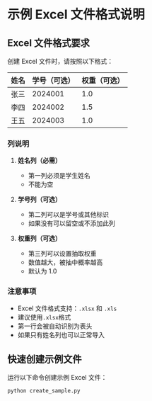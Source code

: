 # 示例 Excel 文件格式说明

## Excel 文件格式要求

创建 Excel 文件时，请按照以下格式：

| 姓名 | 学号（可选） | 权重（可选） |
| ---- | ------------ | ------------ |
| 张三 | 2024001      | 1.0          |
| 李四 | 2024002      | 1.5          |
| 王五 | 2024003      | 1.0          |

### 列说明

1. **姓名列（必需）**

   - 第一列必须是学生姓名
   - 不能为空

2. **学号列（可选）**

   - 第二列可以是学号或其他标识
   - 如果没有可以留空或不添加此列

3. **权重列（可选）**
   - 第三列可以设置抽取权重
   - 数值越大，被抽中概率越高
   - 默认为 1.0

### 注意事项

- Excel 文件格式支持：`.xlsx` 和 `.xls`
- 建议使用`.xlsx`格式
- 第一行会被自动识别为表头
- 如果只有姓名列也可以正常导入

## 快速创建示例文件

运行以下命令创建示例 Excel 文件：

```bash
python create_sample.py
```
